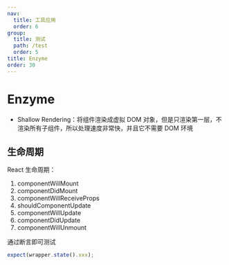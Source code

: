 ```yaml
---
nav:
  title: 工具应用
  order: 6
group:
  title: 测试
  path: /test
  order: 5
title: Enzyme
order: 30
---
```


# Enzyme

- Shallow Rendering：将组件渲染成虚拟 DOM 对象，但是只渲染第一层，不渲染所有子组件，所以处理速度非常快，并且它不需要 DOM 环境

## 生命周期

React 生命周期：

1. componentWillMount
2. componentDidMount
3. componentWillReceiveProps
4. shouldComponentUpdate
5. componentWillUpdate
6. componentDidUpdate
7. componentWillUnmount

通过断言即可测试

```js
expect(wrapper.state().xxx);
```
